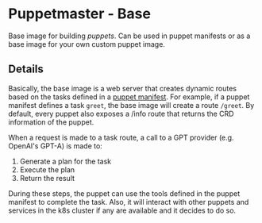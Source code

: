 # Puppetmaster - Base

Base image for building _puppets_. Can be used in puppet manifests or as a base image for your own custom puppet image.

## Details

Basically, the base image is a web server that creates dynamic routes based on the tasks defined in a [puppet manifest](../compiler/README.md). For example, if a puppet manifest defines a task `greet`, the base image will create a route `/greet`. By default, every puppet also exposes a /info route that returns the CRD information of the puppet.

When a request is made to a task route, a call to a GPT provider (e.g. OpenAI's GPT-A) is made to:

1. Generate a plan for the task
2. Execute the plan
3. Return the result

During these steps, the puppet can use the tools defined in the puppet manifest to complete the task. Also, it will interact with other puppets and services in the k8s cluster if any are available and it decides to do so.
